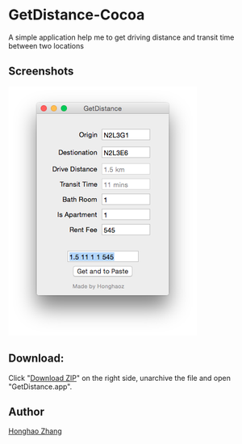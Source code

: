 # GetDistance-Cocoa

A simple application help me to get driving distance and transit time between two locations

## Screenshots

![Buttons example](https://raw.githubusercontent.com/honghaoz/GetDistance-Cocoa/master/screenshot.png)

## Download:
Click "[Download ZIP](https://github.com/honghaoz/GetDistance-Cocoa/archive/master.zip)" on the right side, unarchive the file and open "GetDistance.app".

## Author

[Honghao Zhang](http://ca.linkedin.com/in/honghaozhang/)
